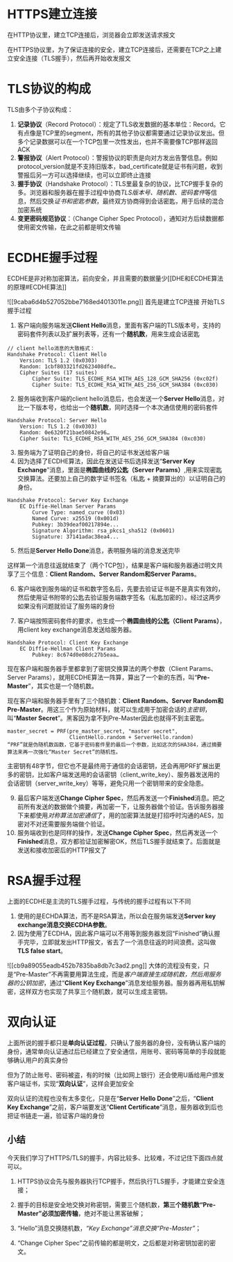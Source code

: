 # HTTPS建立连接
在HTTP协议里，建立TCP连接后，浏览器会立即发送请求报文

在HTTPS协议里，为了保证连接的安全，建立TCP连接后，还需要在TCP之上建立安全连接（TLS握手），然后再开始收发报文

# TLS协议的构成
TLS由多个子协议构成：
1. **记录协议**（Record Protocol）：规定了TLS收发数据的基本单位：Record。它有点像是TCP里的segment，所有的其他子协议都需要通过记录协议发出。但多个记录数据可以在一个TCP包里一次性发出，也并不需要像TCP那样返回ACK
2. **警报协议**（Alert Protocol）：警报协议的职责是向对方发出告警信息。例如protocol_version就是不支持旧版本，bad_certificate就是证书有问题，收到警报后另一方可以选择继续，也可以立即终止连接
3. **握手协议**（Handshake Protocol）：TLS里最复杂的协议，比TCP握手复杂的多。浏览器和服务器在握手过程中协商*TLS版本号、随机数、密码套件*等信息，然后交换*证书和密匙参数*，最终双方协商得到会话密匙，用于后续的混合加密系统
4. **变更密码规范协议**：（Change Cipher Spec Protocol），通知对方后续数据都使用密文传输，在此之前都是明文传输


# ECDHE握手过程
ECDHE是非对称加密算法，前向安全，并且需要的数据量少[[DHE和ECDHE算法的原理#ECDHE算法]]

![[9caba6d4b527052bbe7168ed4013011e.png]]
首先是建立TCP连接
开始TLS握手过程
1. 客户端向服务端发送**Client Hello**消息，里面有客户端的TLS版本号，支持的密码套件列表以及扩展列表等，还有一个**随机数**，用来生成会话密匙
```
// client hello消息的大致格式：
Handshake Protocol: Client Hello
    Version: TLS 1.2 (0x0303)
    Random: 1cbf803321fd2623408dfe…
    Cipher Suites (17 suites)
        Cipher Suite: TLS_ECDHE_RSA_WITH_AES_128_GCM_SHA256 (0xc02f)
        Cipher Suite: TLS_ECDHE_RSA_WITH_AES_256_GCM_SHA384 (0xc030)
```
2. 服务端收到客户端的client hello消息后，也会发送一个**Server Hello**消息，对比一下版本号，也给出一个**随机数**，同时选择一个本次通信使用的密码套件
```
Handshake Protocol: Server Hello
    Version: TLS 1.2 (0x0303)
    Random: 0e6320f21bae50842e96…
    Cipher Suite: TLS_ECDHE_RSA_WITH_AES_256_GCM_SHA384 (0xc030)
```
3. 服务端为了证明自己的身份，将自己的证书发送给客户端
4. 因为选择了ECDHE算法，因此在发送证书后选择发送“**Server Key Exchange**”消息，里面是**椭圆曲线的公匙（Server Params）**,用来实现密匙交换算法。还要加上自己的数字证书签名（私匙 + 摘要算出的）以证明自己的身份。
```
Handshake Protocol: Server Key Exchange
    EC Diffie-Hellman Server Params
        Curve Type: named_curve (0x03)
        Named Curve: x25519 (0x001d)
        Pubkey: 3b39deaf00217894e...
        Signature Algorithm: rsa_pkcs1_sha512 (0x0601)
        Signature: 37141adac38ea4...
```
5. 然后是**Server Hello Done**消息，表明服务端的消息发送完毕

这样第一个消息往返就结束了（两个TCP包），结果是客户端和服务器通过明文共享了三个信息：**Client Random、Server Random和Server Params**。

6. 客户端收到服务端的证书和数字签名后，先要去验证证书是不是真实有效的，然后使用证书附带的公匙去验证服务端数字签名（私匙加密的）。经过这两步如果没有问题就验证了服务端的身份

7. 客户端按照密码套件的要求，也生成一个**椭圆曲线的公匙（Client Params）**，用client key exchange消息发送给服务器。
```
Handshake Protocol: Client Key Exchange
    EC Diffie-Hellman Client Params
        Pubkey: 8c674d0e08dc27b5eaa…
```

现在客户端和服务器手里都拿到了密钥交换算法的两个参数（Client Params、Server Params），就用ECDHE算法一阵算，算出了一个新的东西，叫“**Pre-Master**”，其实也是一个随机数。

现在客户端和服务器手里有了三个随机数：**Client Random、Server Random和Pre-Master**。用这三个作为原始材料，就可以生成用于加密会话的*主密钥*，叫“**Master Secret**”。黑客因为拿不到Pre-Master因此也就得不到主密匙。
```
master_secret = PRF(pre_master_secret, "master secret",
                    ClientHello.random + ServerHello.random)
“PRF”就是伪随机数函数，它基于密码套件里的最后一个参数，比如这次的SHA384，通过摘要算法来再一次强化“Master Secret”的随机性。
```

主密钥有48字节，但它也不是最终用于通信的会话密钥，还会再用PRF扩展出更多的密钥，比如客户端发送用的会话密钥（client_write_key）、服务器发送用的会话密钥（server_write_key）等等，避免只用一个密钥带来的安全隐患。

9. 最后客户端发送**Change Cipher Spec**，然后再发送一个**Finished**消息。把之前所有发送的数据做个摘要，再加密一下，让服务器做个验证。告诉服务器接下来都使用*对称算法加密通信*了，用的加密算法就是打招呼时沟通的AES，加密对不对还需要服务端做个验证。
10. 服务端收到也是同样的操作，发送**Change Cipher Spec**，然后再发送一个**Finished**消息，双方都验证加密解密OK，然后TLS握手就结束了。后面就是发送和接收加密后的HTTP报文了


# RSA握手过程
上面的ECDHE是主流的TLS握手过程，与传统的握手过程有以下不同

1. 使用的是ECHDA算法，而不是RSA算法，所以会在服务端发送**Server key exchange消息交换ECDHA参数**。
2. 因为使用了ECDHA，因此客户端可以不用等到服务器发回“Finished”确认握手完毕，立即就发出HTTP报文，省去了一个消息往返的时间浪费。这叫做**TLS false start**。


![[cb9a89055eadb452b7835ba8db7c3ad2.png]]
大体的流程没有变，只是“Pre-Master”不再需要用算法生成，而是*客户端直接生成随机数，然后用服务器的公钥加密*，通过“**Client Key Exchange**”消息发给服务器。服务器再用私钥解密，这样双方也实现了共享三个随机数，就可以生成主密钥。

# 双向认证
上面所说的握手都只是**单向认证过程**，只确认了服务器的身份，没有确认客户端的身份，通常单向认证通过后已经建立了安全通信，用账号、密码等简单的手段就能够确认用户的真实身份

但为了防止账号、密码被盗，有的时候（比如网上银行）还会使用U盾给用户颁发客户端证书，实现“**双向认证**”，这样会更加安全

双向认证的流程也没有太多变化，只是在“**Server Hello Done**”之后，“**Client Key Exchange**”之前，客户端要发送“**Client Certificate**”消息，服务器收到后也把证书链走一遍，验证客户端的身份


## 小结

今天我们学习了HTTPS/TLS的握手，内容比较多、比较难，不过记住下面四点就可以。

1.  HTTPS协议会先与服务器执行TCP握手，然后执行TLS握手，才能建立安全连接；
    
2.  握手的目标是安全地交换对称密钥，需要三个随机数，**第三个随机数“Pre-Master”必须加密传输**，绝对不能让黑客破解；
    
3.  “Hello”消息交换随机数，*“Key Exchange”消息交换“Pre-Master”*；
    
4.  “Change Cipher Spec”之前传输的都是明文，之后都是对称密钥加密的密文。